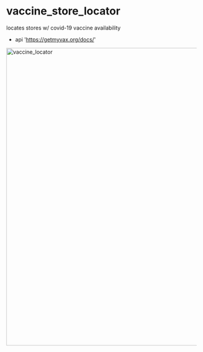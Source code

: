# vaccine_store_locator
locates stores w/ covid-19 vaccine availability 
- api 'https://getmyvax.org/docs/'
<img width="790" alt="vaccine_locator" src="https://user-images.githubusercontent.com/114604302/235283459-2cf393f0-b979-478d-8129-a01198b2765a.png">
